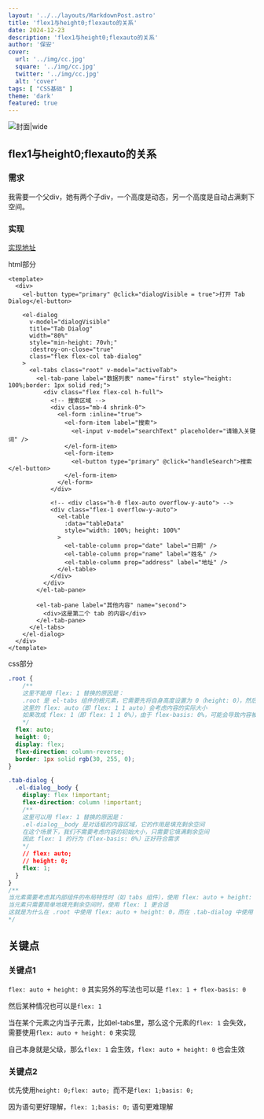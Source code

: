 ```yaml
---
layout: '../../layouts/MarkdownPost.astro'
title: 'flex1与height0;flexauto的关系'
date: 2024-12-23
description: 'flex1与height0;flexauto的关系'
author: '保安'
cover:
  url: '../img/cc.jpg'
  square: '../img/cc.jpg'
  twitter: '../img/cc.jpg'
  alt: 'cover'
tags: [ "CSS基础" ]
theme: 'dark'
featured: true
---
```


![封面|wide](/images/cc.jpg)

## flex1与height0;flexauto的关系

### 需求
我需要一个父div，她有两个子div，一个高度是动态，另一个高度是自动占满剩下空间。

### 实现
[实现地址](https://my-vue3-demo.pages.dev/tab-dialog)

html部分

```vue
<template>
  <div>
    <el-button type="primary" @click="dialogVisible = true">打开 Tab Dialog</el-button>

    <el-dialog
      v-model="dialogVisible"
      title="Tab Dialog"
      width="80%"
      style="min-height: 70vh;"
      :destroy-on-close="true"
      class="flex flex-col tab-dialog"
    >
      <el-tabs class="root" v-model="activeTab">
        <el-tab-pane label="数据列表" name="first" style="height: 100%;border: 1px solid red;">
          <div class="flex flex-col h-full">
            <!-- 搜索区域 -->
            <div class="mb-4 shrink-0">
              <el-form :inline="true">
                <el-form-item label="搜索">
                  <el-input v-model="searchText" placeholder="请输入关键词" />
                </el-form-item>
                <el-form-item>
                  <el-button type="primary" @click="handleSearch">搜索</el-button>
                </el-form-item>
              </el-form>
            </div>
            
            <!-- <div class="h-0 flex-auto overflow-y-auto"> -->
            <div class="flex-1 overflow-y-auto">
              <el-table
                :data="tableData"
                style="width: 100%; height: 100%"
              >
                <el-table-column prop="date" label="日期" />
                <el-table-column prop="name" label="姓名" />
                <el-table-column prop="address" label="地址" />
              </el-table>
            </div>
          </div>
        </el-tab-pane>
        
        <el-tab-pane label="其他内容" name="second">
          <div>这是第二个 tab 的内容</div>
        </el-tab-pane>
      </el-tabs>
    </el-dialog>
  </div>
</template>
```
css部分

```css
.root {
    /**
    这里不能用 flex: 1 替换的原因是：
    .root 是 el-tabs 组件的根元素，它需要先将自身高度设置为 0（height: 0），然后通过 flex: auto 来适应内容
    这里的 flex: auto（即 flex: 1 1 auto）会考虑内容的实际大小
    如果改成 flex: 1（即 flex: 1 1 0%），由于 flex-basis: 0%，可能会导致内容被压缩，tabs 的布局会出问题 
    */
  flex: auto;
  height: 0;
  display: flex;
  flex-direction: column-reverse;
  border: 1px solid rgb(30, 255, 0);
}

.tab-dialog {
  .el-dialog__body {
    display: flex !important;
    flex-direction: column !important;
    /**
    这里可以用 flex: 1 替换的原因是：
    .el-dialog__body 是对话框的内容区域，它的作用是填充剩余空间
    在这个场景下，我们不需要考虑内容的初始大小，只需要它填满剩余空间
    因此 flex: 1 的行为（flex-basis: 0%）正好符合需求
    */
    // flex: auto;
    // height: 0;
    flex: 1;
  }
}
/**
当元素需要考虑其内部组件的布局特性时（如 tabs 组件），使用 flex: auto + height: 0 更合适
当元素只需要简单地填充剩余空间时，使用 flex: 1 更合适
这就是为什么在 .root 中使用 flex: auto + height: 0，而在 .tab-dialog 中使用 flex: 1 的原因  
*/
```

## 关键点

### 关键点1
`flex: auto + height: 0` 其实另外的写法也可以是 `flex: 1 + flex-basis: 0`

然后某种情况也可以是`flex: 1`

当在某个元素之内当子元素，比如el-tabs里，那么这个元素的`flex: 1` 会失效，需要使用`flex: auto + height: 0` 来实现

自己本身就是父级，那么`flex: 1` 会生效，`flex: auto + height: 0` 也会生效

### 关键点2
优先使用`height: 0;flex: auto; `而不是`flex: 1;basis: 0;`

因为语句更好理解，`flex: 1;basis: 0;` 语句更难理解
